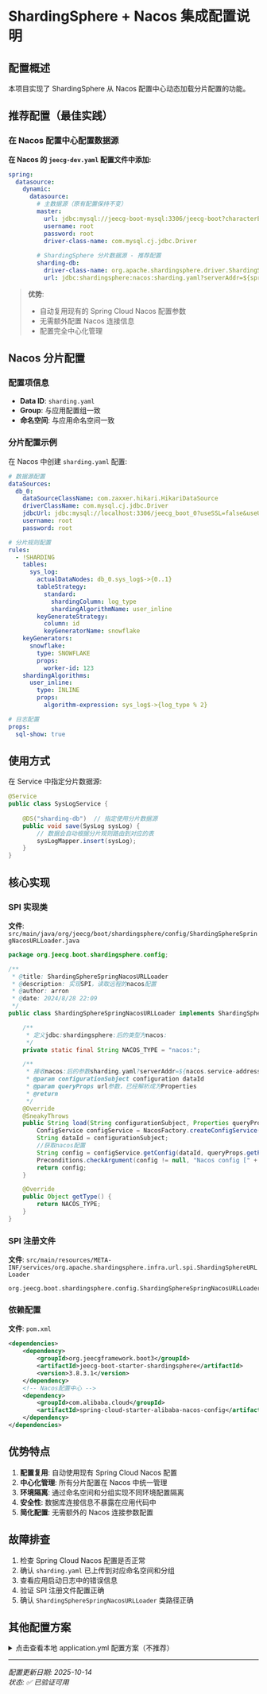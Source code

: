 # ShardingSphere + Nacos 集成配置说明

## 配置概述

本项目实现了 ShardingSphere 从 Nacos 配置中心动态加载分片配置的功能。

## 推荐配置（最佳实践）

### 在 Nacos 配置中心配置数据源

**在 Nacos 的 `jeecg-dev.yaml` 配置文件中添加:**

```yaml
spring:
  datasource:
    dynamic:
      datasource:
        # 主数据源（原有配置保持不变）
        master:
          url: jdbc:mysql://jeecg-boot-mysql:3306/jeecg-boot?characterEncoding=UTF-8&useUnicode=true&useSSL=false
          username: root
          password: root
          driver-class-name: com.mysql.cj.jdbc.Driver
        
        # ShardingSphere 分片数据源 - 推荐配置
        sharding-db:
          driver-class-name: org.apache.shardingsphere.driver.ShardingSphereDriver
          url: jdbc:shardingsphere:nacos:sharding.yaml?serverAddr=${spring.cloud.nacos.config.server-addr}&namespace=${spring.cloud.nacos.config.namespace}&group=${spring.cloud.nacos.config.group}
```

> **优势**: 
> - 自动复用现有的 Spring Cloud Nacos 配置参数
> - 无需额外配置 Nacos 连接信息
> - 配置完全中心化管理

## Nacos 分片配置

### 配置项信息
- **Data ID**: `sharding.yaml`
- **Group**: 与应用配置组一致
- **命名空间**: 与应用命名空间一致

### 分片配置示例

在 Nacos 中创建 `sharding.yaml` 配置:

```yaml
# 数据源配置
dataSources:
  db_0:
    dataSourceClassName: com.zaxxer.hikari.HikariDataSource
    driverClassName: com.mysql.cj.jdbc.Driver
    jdbcUrl: jdbc:mysql://localhost:3306/jeecg_boot_0?useSSL=false&useUnicode=true&characterEncoding=utf-8&serverTimezone=Asia/Shanghai
    username: root
    password: root

# 分片规则配置
rules:
  - !SHARDING
    tables:
      sys_log:
        actualDataNodes: db_0.sys_log$->{0..1}
        tableStrategy:
          standard:
            shardingColumn: log_type
            shardingAlgorithmName: user_inline
        keyGenerateStrategy:
          column: id
          keyGeneratorName: snowflake
    keyGenerators:
      snowflake:
        type: SNOWFLAKE
        props:
          worker-id: 123
    shardingAlgorithms:
      user_inline:
        type: INLINE
        props:
          algorithm-expression: sys_log$->{log_type % 2}

# 日志配置
props:
  sql-show: true
```

## 使用方式

在 Service 中指定分片数据源:

```java
@Service
public class SysLogService {
    
    @DS("sharding-db")  // 指定使用分片数据源
    public void save(SysLog sysLog) {
        // 数据会自动根据分片规则路由到对应的表
        sysLogMapper.insert(sysLog);
    }
}
```

## 核心实现

### SPI 实现类
**文件**: `src/main/java/org/jeecg/boot/shardingsphere/config/ShardingSphereSpringNacosURLLoader.java`

```java
package org.jeecg.boot.shardingsphere.config;

/**
 * @title: ShardingSphereSpringNacosURLLoader
 * @description: 实现SPI，读取远程的nacos配置
 * @author: arron
 * @date: 2024/8/28 22:09
 */
public class ShardingSphereSpringNacosURLLoader implements ShardingSphereURLLoader {

    /**
     * 定义jdbc:shardingsphere:后的类型为nacos:
     */
    private static final String NACOS_TYPE = "nacos:";

    /**
     * 接收nacos:后的参数sharding.yaml?serverAddr=${nacos.service-address}&namespace=${nacos.namespace}&group=${nacos.group}&username=${nacos.username}&password=${nacos.password}
     * @param configurationSubject configuration dataId
     * @param queryProps url参数，已经解析成为Properties
     * @return
     */
    @Override
    @SneakyThrows
    public String load(String configurationSubject, Properties queryProps) {
        ConfigService configService = NacosFactory.createConfigService(queryProps);
        String dataId = configurationSubject;
        //获取nacos配置
        String config = configService.getConfig(dataId, queryProps.getProperty(Constants.GROUP, Constants.DEFAULT_GROUP), 500);
        Preconditions.checkArgument(config != null, "Nacos config [" + dataId + "] is Empty.");
        return config;
    }

    @Override
    public Object getType() {
        return NACOS_TYPE;
    }
}
```

### SPI 注册文件
**文件**: `src/main/resources/META-INF/services/org.apache.shardingsphere.infra.url.spi.ShardingSphereURLLoader`
```
org.jeecg.boot.shardingsphere.config.ShardingSphereSpringNacosURLLoader
```

### 依赖配置
**文件**: `pom.xml`
```xml
<dependencies>
    <dependency>
        <groupId>org.jeecgframework.boot3</groupId>
        <artifactId>jeecg-boot-starter-shardingsphere</artifactId>
        <version>3.8.3.1</version>
    </dependency>
    <!-- Nacos配置中心 -->
    <dependency>
        <groupId>com.alibaba.cloud</groupId>
        <artifactId>spring-cloud-starter-alibaba-nacos-config</artifactId>
    </dependency>
</dependencies>
```

## 优势特点

1. **配置复用**: 自动使用现有 Spring Cloud Nacos 配置
2. **中心化管理**: 所有分片配置在 Nacos 中统一管理
3. **环境隔离**: 通过命名空间和分组实现不同环境配置隔离
4. **安全性**: 数据库连接信息不暴露在应用代码中
5. **简化配置**: 无需额外的 Nacos 连接参数配置

## 故障排查

1. 检查 Spring Cloud Nacos 配置是否正常
2. 确认 `sharding.yaml` 已上传到对应命名空间和分组
3. 查看应用启动日志中的错误信息
4. 验证 SPI 注册文件配置正确
5. 确认 `ShardingSphereSpringNacosURLLoader` 类路径正确

## 其他配置方案

<details>
<summary>点击查看本地 application.yml 配置方案（不推荐）</summary>

```yaml
spring:
  datasource:
    dynamic:
      datasource:
        sharding-db:
          driver-class-name: org.apache.shardingsphere.driver.ShardingSphereDriver
          url: jdbc:shardingsphere:nacos:sharding.yaml?serverAddr=@config.server-addr@&namespace=@config.namespace@&group=@config.group@
```

> 注意: 需要通过 Maven profile 在构建时替换占位符，配置管理复杂度较高。

</details>

---
*配置更新日期: 2025-10-14*  
*状态: ✅ 已验证可用*
